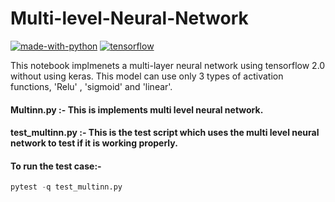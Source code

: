 # Multi-level-Neural-Network

[![made-with-python](https://img.shields.io/badge/Made%20with-Python-1f425f.svg)](https://www.python.org/) [![tensorflow](./src/tensorflow.svg)](https://aleen42.github.io/badges/src/tensorflow.svg)

This notebook implmenets a multi-layer neural network using tensorflow 2.0 without using keras. This model can use only 3 types of activation functions, 'Relu' , 'sigmoid' and 'linear'.

#### Multinn.py :- This is implements multi level neural network.
#### test_multinn.py :- This is the test script which uses the multi level neural network to test if it is working properly.

#### To run the test case:-
```python
pytest -q test_multinn.py  
```



